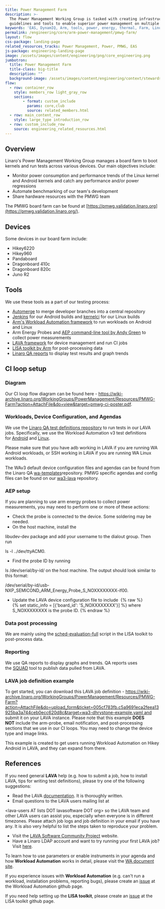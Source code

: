 ```yaml
---
title: Power Management Farm
description: >-
  The Power Management Working Group is tasked with creating infrastructure,
  guidelines and tools to enable superior power management on multiple Arm SoCs.
keywords: 'EAS, DynamIQ, Arm, tools, power, energy, thermal, Farm, Linux Kernel, Power Regression'
permalink: /engineering/core/arm-power-management/pmwg-farm/
layout: flow
css-package: landing-page
related_resources_tracks: Power Management, Power, PMWG, EAS
js-package: engineering-landing-page
image: /assets/images/content/engineering/png/core_engineering.png
jumbotron:
  title: Power Management Farm
  title-class: big-title
  description: ""
  background-image: /assets/images/content/engineering/context/stewardship.jpg
flow:
  - row: container_row
    style: members_row light_gray_row
    sections:
        - format: custom_include
          params: core,club
          source: related_members.html
  - row: main_content_row
    style: large_type introduction_row
  - row: custom_include_row
    source: engineering_related_resources.html
---
```

## Overview

Linaro's Power Management Working Group manages a board farm to boot kernels and run tests across various devices. Our main objectives include:

- Monitor power consumption and performance trends of the Linux kernel and Android kernels and catch any performance and/or power regressions
- Automate benchmarking of our team's development
- Share hardware resources with the PMWG team

The PMWG board farm can be found at [https://pmwg.validation.linaro.org](https://pmwg.validation.linaro.org/).

## Devices

Some devices in our board farm include:

- Hikey6220
- Hikey960
- Pandaboard
- Dragonboard 410c
- Dragonboard 820c
- Juno R2

## Tools

We use these tools as a part of our testing process:

- [Automerge](https://git.linaro.org/power/automerge.git) to merge developer branches into a central repository
- [Jenkins](https://ci.linaro.org/) for our Android builds and [kernelci](https://kernelci.org/) for our Linux builds
- [Arm's Workload Automation framework](https://github.com/arm-software/workload-automation) to run workloads on Android and Linux
- Arm Energy Probes and [AEP command-line tool by Andy Green](https://git.linaro.org/tools/arm-probe.git) to collect power measurements
- [LAVA framework](https://validation.linaro.org/) for device management and run CI jobs
- [LISA toolkit by Arm](https://github.com/arm-software/lisa) for post-processing data
- [Linaro QA reports](https://qa-reports.linaro.org/) to display test results and graph trends

## CI loop setup

### Diagram

Our CI loop flow diagram can be found here - https://wiki-archive.linaro.org/WorkingGroups/PowerManagement/Resources/PMWG-Farm?action=AttachFile&do=view&target=pmwg-ci-poster.pdf.

### Workloads, Device Configuration, and Agendas

We use the [Linaro QA test definitions repository](https://git.linaro.org/qa/test-definitions.git) to run tests in our LAVA jobs. Specifically, we use the Workload Automation v3 test definitions for [Android](https://git.linaro.org/qa/test-definitions.git/tree/automated/android/workload-automation3/workload-automation.yaml) and [Linux](https://git.linaro.org/qa/test-definitions.git/tree/automated/linux/workload-automation3/workload-automation.yaml).

Please make sure that you have adb working in LAVA if you are running WA Android workloads, or SSH working in LAVA if you are running WA Linux workloads.

The WAv3 default device configuration files and agendas can be found from the Linaro QA [wa-templates](https://git.linaro.org/qa/wa-templates.git)repository. PMWG specific agendas and config files can be found on our [wa3-lava](https://git.linaro.org/power/wa3-lava.git) repository.

### AEP setup

If you are planning to use arm energy probes to collect power measurements, you may need to perform one or more of these actions:

- Check the probe is connected to the device. Some soldering may be needed.
- On the host machine, install the 

libudev-dev package and add your username to the dialout group. Then run 

ls -l ../dev/ttyACM0.
- Find the probe ID by running 

ls /dev/serial/by-id/ on the host machine. The output should look similar to this format: 

/dev/serial/by-id/usb-NXP_SEMICOND_ARM_Energy_Probe_S_NOXXXXXXXX-if00.
- Update the LAVA device configuration file to include 
{% raw  %}
{% set static_info = [{'board_id': 'S_NOXXXXXXXX'}] %} where S_NOXXXXXXXX is the probe ID.
{% endraw  %}

### Data post processing

We are mainly using the [sched-evaluation-full](https://github.com/ARM-software/lisa/blob/master/ipynb/wltests/sched-evaluation-full.ipynb) script in the LISA toolkit to post-process data.

### Reporting

We use QA reports to display graphs and trends. QA reports uses the [SQUAD](https://github.com/linaro/squad) tool to publish data pulled from LAVA.

### LAVA job definition example

To get started, you can download this LAVA job definition - https://wiki-archive.linaro.org/WorkingGroups/PowerManagement/Resources/PMWG-Farm?action=AttachFile&do=upload_form&ticket=005cf783fb.c5a9691eca2feea13925ba3a744ceb0ecc620d8c&target=wa3-dhrystone-example.yaml and submit it on your LAVA instance. Please note that this example **DOES NOT** include the arm-probe, email notification, and post-processing sections that we use in our CI loops. You may need to change the device type and image links.

This example is created to get users running Workload Automation on Hikey Android in LAVA, and they can expand from there.

## References

If you need general **LAVA** help (e.g. how to submit a job, how to install LAVA, tips for writing test definitions), please try one of the following suggestions:

- Read the LAVA [documentation](https://validation.linaro.org/static/docs/v2/). It is thoroughly written.
- Email questions to the LAVA users mailing list at 

&lt;lava-users AT lists DOT lavasoftware DOT org&gt; so the LAVA team and other LAVA users can assist you, especially when everyone is in different timezones. Please attach job logs and job definition in your email if you have any. It is also very helpful to list the steps taken to reproduce your problem.
- Visit the [LAVA Software Community Project](https://www.lavasoftware.org/) website.
- Have a Linaro LDAP account and want to try running your first LAVA job? Visit [here](https://validation.linaro.org/static/docs/v2/first_steps.html#linaro-lab-users).

To learn how to use parameters or enable instruments in your agenda and how **Workload Automation** works in detail, please visit the [WA document site](https://workload-automation.readthedocs.io/en/latest/).

If you experience issues with **Workload Automation** (e.g. can't run a workload, installation problems, reporting bugs), please create an [issue](https://github.com/arm-software/workload-automation/issues) at the Workload Automation github page.

If you need help setting up the **LISA toolkit**, please create an [issue](https://github.com/ARM-software/lisa/issues) at the LISA toolkit github page.
